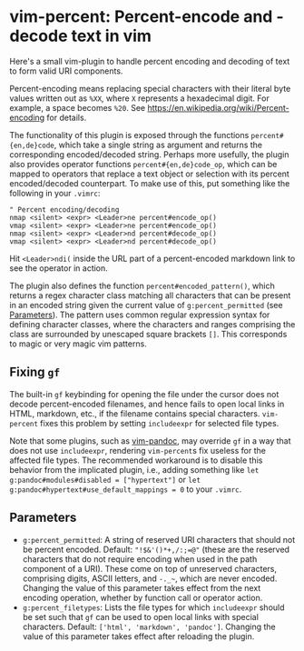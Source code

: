 # vim-percent: Percent-encode and -decode text in vim

Here's a small vim-plugin to handle percent encoding and decoding of text to form valid URI components.

Percent-encoding means replacing special characters with their literal byte values written out as `%XX`, where `X` represents a hexadecimal digit. For example, a space becomes `%20`. See <https://en.wikipedia.org/wiki/Percent-encoding> for details.

The functionality of this plugin is exposed through the functions `percent#{en,de}code`, which take a single string as argument and returns the corresponding encoded/decoded string. Perhaps more usefully, the plugin also provides operator functions `percent#{en,de}code_op`, which can be mapped to operators that replace a text object or selection with its percent encoded/decoded counterpart. To make use of this, put something like the following in your `.vimrc`:

```vim
" Percent encoding/decoding
nmap <silent> <expr> <Leader>ne percent#encode_op()
vmap <silent> <expr> <Leader>ne percent#encode_op()
nmap <silent> <expr> <Leader>nd percent#decode_op()
vmap <silent> <expr> <Leader>nd percent#decode_op()
```

Hit `<Leader>ndi(` inside the URL part of a percent-encoded markdown link to see the operator in action.

The plugin also defines the function `percent#encoded_pattern()`, which returns a regex character class matching all characters that can be present in an encoded string given the current value of `g:percent_permitted` (see [Parameters](#parameters)). The pattern uses common regular expression syntax for defining character classes, where the characters and ranges comprising the class are surrounded by unescaped square brackets `[]`. This corresponds to magic or very magic vim patterns.

## Fixing `gf`

The built-in `gf` keybinding for opening the file under the cursor does not decode percent-encoded filenames, and hence fails to open local links in HTML, markdown, etc., if the filename contains special characters. `vim-percent` fixes this problem by setting `includeexpr` for selected file types.

Note that some plugins, such as [vim-pandoc](https://github.com/vim-pandoc/vim-pandoc), may override `gf` in a way that does not use `includeexpr`, rendering `vim-percent`s fix useless for the affected file types. The recommended workaround is to disable this behavior from the implicated plugin, i.e., adding something like `let g:pandoc#modules#disabled = ["hypertext"]` or `let g:pandoc#hypertext#use_default_mappings = 0` to your `.vimrc`.

## Parameters

* `g:percent_permitted`: A string of reserved URI characters that should not be percent encoded. Default: `"!$&'()*+,/:;=@"` (these are the reserved characters that do not require encoding when used in the path component of a URI). These come on top of unreserved characters, comprising digits, ASCII letters, and `-._~`, which are never encoded. Changing the value of this parameter takes effect from the next encoding operation, whether by function call or operator action.
* `g:percent_filetypes`: Lists the file types for which `includeexpr` should be set such that `gf` can be used to open local links with special characters. Default: `['html', 'markdown', 'pandoc']`. Changing the value of this parameter takes effect after reloading the plugin.
